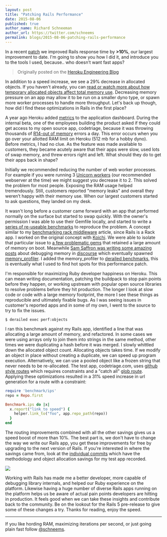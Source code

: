 ```yaml
---
layout: post
title: "Patching Rails Performance"
date: 2015-08-06
published: true
author_name: Richard Schneeman
author_url: https://twitter.com/schneems
permalink: blogs/2015-08-06-patching-rails-performance
---
```


In a recent [patch](https://github.com/rails/rails/pull/21057) we improved Rails response time by **>10%**, our largest improvement to date. I'm going to show you how I did it, and introduce you to the tools I used, because.. who doesn’t want fast apps?

> Originally posted on the [Heroku Engineering Blog](http://engineering.heroku.com/blogs/2015-08-06-patching-rails-performance/)

In addition to a speed increase, we see a 29% decrease in allocated objects. If you haven't already, you can [read or watch more about how temporary allocated objects affect total memory use](http://www.schneems.com/2015/05/11/how-ruby-uses-memory.html). Decreasing memory pressure on an app may allow it to be run on a smaller dyno type, or spawn more worker processes to handle more throughput. Let's back up though, how did I find these optimizations in Rails in the first place?

<!--more-->

A year ago Heroku added [metrics](https://devcenter.heroku.com/articles/metrics) to the application dashboard. During the internal beta, one of the employees building the product asked if they could get access to my open source app, codetriage, because it was throwing thousands of [R14-out of memory](https://devcenter.heroku.com/articles/error-codes#r14-memory-quota-exceeded) errors a day. This error occurs when you go over your allotted RAM limit on Heroku (512 mb for a hobby dyno). Before metrics, I had no clue. As the feature was made available to customers,  they became  acutely aware that their apps were slow, used lots of swap memory, and threw errors right and left. What should they do to get their apps back in shape?

Initially we recommended reducing the number of web worker processes. For example if you were running 3 [Unicorn workers](https://devcenter.heroku.com/articles/rails-unicorn) (our recommended webserver at the time) we might suggest you decrease it to 2. This solved the problem for most people. Exposing the RAM usage helped tremendously. Still, customers reported "memory leaks" and overall they weren’t happy with their memory use. When our largest customers started to ask questions, they landed on my desk.

It wasn't long before a customer came forward with an app that performed normally on the surface but started to swap quickly. With the owner's permission I was able to use their Gemfile locally, and started to write a [series of re-useable benchmarks](https://github.com/schneems/derailed_benchmarks) to reproduce the problem. A concept similar to my [benchmarking rack middleware](http://engineering.heroku.com/blogs/2014-11-03-benchmarking-rack-middleware/) article, since Rails is a Rack app. I worked on the original concept with [Koichi](https://github.com/ko1). We were able to isolate that particular issue to [a few problematic gems](http://www.schneems.com/2014/11/07/i-ram-what-i-ram.html) that retained a large amount of memory on boot. Meanwhile [Sam Saffron was writing some amazing posts](http://samsaffron.com/) about debugging memory in [discourse](http://www.discourse.org) which eventually spawned [memory_profiler](https://rubygems.org/gems/memory_profiler). I added the memory_profiler to [derailed benchmarks](https://github.com/schneems/derailed_benchmarks#dissecting-a-memory-leak), this is eventually what I used to find hot spots for this performance patch.

I'm responsible for maximizing Ruby developer happiness on Heroku. This can mean writing documentation, patching the buildpack to stop pain points before they happen, or working upstream with popular open source libraries to resolve problems before they hit production. The longer I look at slow code or code with a large memory footprint, the more I see these things as reproducible and ultimately fixable bugs. As I was seeing issues in customer's reported apps and in some of my own, I went to the source to try to fix the issues.

```
$ derailed exec perf:objects
```

I ran this benchmark against my Rails app, identified a line that was allocating a large amount of memory, and refactored. In some cases we were using arrays only to join them into strings in the same method, other times we were duplicating a hash before it was merged. I slowly whittled down the allocated object count. Allocating objects takes time. If we modify an object in place without creating a duplicate, we can speed up program execution. Alternatively, we can use a pooled object like a frozen string that never needs to be re-allocated. The test app, codetriage.com, uses [github style routes](https://github.com/codetriage/codetriage/blob/630149788431e629e3b8a261c3cb9a8e1e11da5a/config/routes.rb#L34-L45) which requires constraints and a "catch all" [glob route](http://guides.rubyonrails.org/routing.html#route-globbing-and-wildcard-segments). Applying these optimizations resulted in a 31% speed increase in url generation for a route with a constraint:


```ruby
require 'benchmark/ips'
repo = Repo.first

Benchmark.ips do |x|
  x.report("link_to speed") {
    helper.link_to("foo", app.repo_path(repo))
  }
end
```

The routing improvements combined with all the other savings gives us a speed boost of more than 10%. The best part is, we don't have to change the way we write our Rails app, you get these improvements for free by upgrading to the next version of Rails. If you're interested in where the savings came from, look at the [individual commits](https://github.com/rails/rails/pull/21057/commits) which have the methodology and object allocation savings for my test app recorded.

![](https://www.dropbox.com/s/mdjtq0miucbby8f/Screenshot%202015-08-03%2011.38.33.png?dl=1)

Working with Rails has made me a better developer, more capable of debugging library internals, and helped our Ruby experience on the platform. Likewise having a huge number of diverse Rails apps running on the platform helps us be aware of actual pain points developers are hitting in production. It feels good when we can take these insights and contribute back to the community. Be on the lookout for the Rails 5 pre-release to give some of these changes a try. Thanks for reading, enjoy the speed.

---
If you like hording RAM, maximizing iterations per second, or just going plain fast follow [@schneems](https://twitter.com/schneems).


